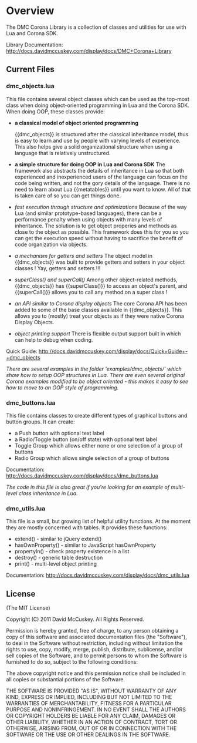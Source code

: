 # Overview #

The DMC Corona Library is a collection of classes and utilities for use with Lua and Corona SDK.


Library Documentation: http://docs.davidmccuskey.com/display/docs/DMC+Corona+Library



## Current Files ##



### dmc_objects.lua ###

This file contains several object classes which can be used as the top-most class when doing object-oriented programming in Lua and the Corona SDK.
When doing OOP, these classes provide:

* **a classical model of object oriented programming**

	{{dmc_objects}} is structured after the classical inheritance model, thus is easy to learn and use by people with varying levels of experience. This also helps give a solid organizational structure when using a language that is relatively unstructured.

* **a simple structure for doing OOP in Lua and Corona SDK**
	The framework also abstracts the details of inheritance in Lua so that both experienced and inexperienced users of the language can focus on the code being written, and not the gory details of the language. There is no need to learn about Lua {{metatables}} until you want to know. All of that is taken care of so you can get things done.

* *fast execution through structure and optimizations*
Because of the way Lua (and similar prototype-based languages), there can be a performance penalty when using objects with many levels of inheritance. The solution is to get object properies and methods as close to the object as possible. This framework does this for you so you can get the execution speed without having to sacrifice the benefit of code organization via objects.

* *a mechanism for getters and setters*
The object model in {{dmc_objects}} was built to provide getters and setters in your object classes ! Yay, getters and setters !!!

* *superClass() and superCall()*
Among other object-related methods, {{dmc_objects}} has {{superClass()}} to access an object's parent, and {{superCall()}} allows you to call any method on a super class !

* *an API similar to Corona display objects*
The core Corona API has been added to some of the base classes available in {{dmc_objects}}. This allows you to (mostly) treat your objects as if they were native Corona Display Objects.

* *object printing support*
There is flexible output support built in which can help to debug when coding.

Quick Guide: http://docs.davidmccuskey.com/display/docs/Quick+Guide+-+dmc_objects

_There are several examples in the folder 'examples/dmc_objects/' which show how to setup OOP structures in Lua. There are even several original Corona examples modified to be object oriented - this makes it easy to see how to move to an OOP style of programming._



### dmc_buttons.lua ###

This file contains classes to create different types of graphical buttons and button groups. It can create:

* a Push button with optional text label
* a Radio/Toggle button (on/off state) with optional text label
* Toggle Group which allows either none or one selection of a group of buttons
* Radio Group which allows single selection of a group of buttons

Documentation: http://docs.davidmccuskey.com/display/docs/dmc_buttons.lua


_The code in this file is also great if you're looking for an example of multi-level class inheritance in Lua._


### dmc_utils.lua ###

This file is a small, but growing list of helpful utility functions. At the moment they are mostly concerned with tables.
It provides these functions:

* extend() - similar to jQuery extend()
* hasOwnProperty() - similar to JavaScript hasOwnProperty
* propertyIn() - check property existence in a list
* destroy() - generic table destruction
* print() - multi-level object printing

Documentation: http://docs.davidmccuskey.com/display/docs/dmc_utils.lua


## License ##

(The MIT License)

Copyright (C) 2011 David McCuskey. All Rights Reserved.

Permission is hereby granted, free of charge, to any person obtaining a copy of
this software and associated documentation files (the "Software"), to deal in the
Software without restriction, including without limitation the rights to use, copy,
modify, merge, publish, distribute, sublicense, and/or sell copies of the Software,
and to permit persons to whom the Software is furnished to do so, subject to the
following conditions:

The above copyright notice and this permission notice shall be included in all copies
or substantial portions of the Software.

THE SOFTWARE IS PROVIDED "AS IS", WITHOUT WARRANTY OF ANY KIND, EXPRESS OR IMPLIED,
INCLUDING BUT NOT LIMITED TO THE WARRANTIES OF MERCHANTABILITY, FITNESS FOR A PARTICULAR
PURPOSE AND NONINFRINGEMENT. IN NO EVENT SHALL THE AUTHORS OR COPYRIGHT HOLDERS BE LIABLE
FOR ANY CLAIM, DAMAGES OR OTHER LIABILITY, WHETHER IN AN ACTION OF CONTRACT, TORT OR
OTHERWISE, ARISING FROM, OUT OF OR IN CONNECTION WITH THE SOFTWARE OR THE USE OR OTHER
DEALINGS IN THE SOFTWARE.